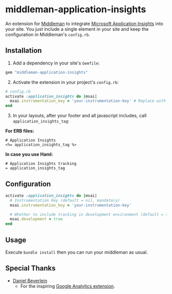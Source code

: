 # middleman-application-insights

An extension for [Middleman](https://middlemanapp.com) to integrate [Microsoft Application Insights](http://azure.microsoft.com/services/application-insights/) into your site.
You just include a single element in your site and keep the configuration in Middleman's `config.rb`.

## Installation

1. Add a dependency in your site's `Gemfile`:

  ```ruby
  gem "middleman-application-insights"
  ```

2. Activate the extension in your project's `config.rb`:

  ```ruby
  # config.rb
  activate :application_insights do |msai|
    msai.instrumentation_key = 'your-instrumentation-key' # Replace with your instrumentation key.
  end
  ```

3. In your layouts, after your footer and all javascript includes, call `application_insights_tag`:

  **For ERB files:**

  ```erb
  # Application Insights
  <%= application_insights_tag %>
  ```

  **In case you use Haml:**

  ```haml
  # Application Insights tracking
  = application_insights_tag
  ```


## Configuration

```ruby
activate :application_insights do |msai|
  # Instrumentation Key (default = nil, mandatory)
  msai.instrumentation_key = 'your-instrumentation-key'

  # Whether to include tracking in development environment (default = true)
  msai.development = true
end
```

## Usage

Execute `bundle install` then you can run your middleman as usual.

## Special Thanks

* [Daniel Beyerlein](https://github.com/danielbayerlein)
  * For the inspiring [Google Analytics extension](https://github.com/danielbayerlein/middleman-google-analytics).
